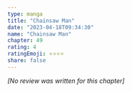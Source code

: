 ```yaml
---
type: manga
title: "Chainsaw Man"
date: "2023-04-18T09:34:30"
name: "Chainsaw Man"
chapter: 49
rating: 4
ratingEmoji: ⭐️⭐️⭐️⭐️
share: false
---
```


_[No review was written for this chapter]_

